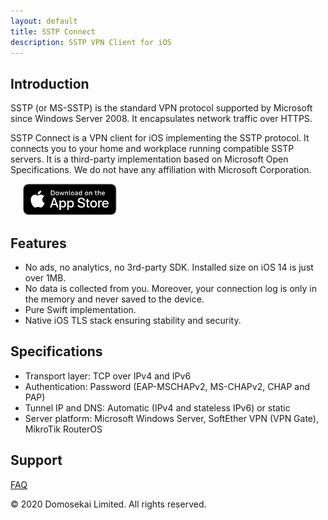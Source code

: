```yaml
---
layout: default
title: SSTP Connect
description: SSTP VPN Client for iOS
---
```


## Introduction

SSTP (or MS-SSTP) is the standard VPN protocol supported by Microsoft since Windows Server 2008. It encapsulates network traffic over HTTPS.

SSTP Connect is a VPN client for iOS implementing the SSTP protocol. It connects you to your home and workplace running compatible SSTP servers. 
It is a third-party implementation based on Microsoft Open Specifications. We do not have any affiliation with Microsoft Corporation.

<a href='https://apps.apple.com/us/app/sstp-connect/id1543667909?itsct=apps_box&itscg=30200'><img alt='Download on the App Store' height="50" hspace="20" src='Download_on_the_App_Store_Badge_US-UK_RGB_blk_092917.svg'/></a>

## Features

  - No ads, no analytics, no 3rd-party SDK. Installed size on iOS 14 is just over 1MB.
  - No data is collected from you. Moreover, your connection log is only in the memory and never saved to the device.
  - Pure Swift implementation.
  - Native iOS TLS stack ensuring stability and security.

## Specifications

  - Transport layer: TCP over IPv4 and IPv6
  - Authentication: Password (EAP-MSCHAPv2, MS-CHAPv2, CHAP and PAP)
  - Tunnel IP and DNS: Automatic (IPv4 and stateless IPv6) or static
  - Server platform: Microsoft Windows Server, SoftEther VPN (VPN Gate), MikroTik RouterOS

## Support

[FAQ](help.html)

© 2020 Domosekai Limited.  All rights reserved.
